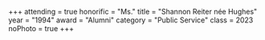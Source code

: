 +++
attending = true
honorific = "Ms."
title     = "Shannon Reiter née Hughes"
year      = "1994"
award     = "Alumni"
category  = "Public Service"
class     = 2023
noPhoto   = true
+++